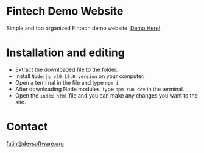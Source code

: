 # Fintech Demo Website

Simple and too organized Fintech demo website.
[Demo Here!](https://fiintech-demo.netlify.app/)

# Installation and editing

- Extract the downloaded file to the folder.
- Install `Node.js v20.10.0 version` on your computer.
- Open a terminal in the file and type `npm i`
- After downloading Node modules, type `npm run dev` in the terminal.
- Open the `index.html` file and you can make any changes you want to the site.

# Contact

fatih@devsoftware.org
